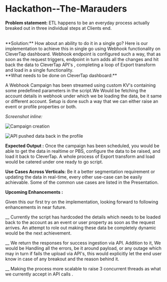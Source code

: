 # Hackathon--The-Marauders


**Problem statement:** ETL happens to be an everyday process actually breaked out in three individual steps at Clients end. 

<br />
**Solution:** 
  How about an ability to do it in a single go?  
 Here is our implementation to achieve this in single go using  Webhook functionality on CleverTap dashboard. Webhook endpoint  is configured such a way, that as soon as the request triggers, endpoint in turn adds all the changes and hit back the data to CleverTap API's , completing a loop of Export transform and load in a single functionality. 


<br />
 **What needs to be done on CleverTap dashboard:** 

A Webhook Campaign has been streamed using custom KV's containing some predefined parameters in the script.We Would be fetching the account details  in webhook under which we be loading the data, be it same or different account. Setup is done such a way that we can either raise an event or profile properties or both. 



*Screenshot inline:*

![Campaign creation](https://firebasestorage.googleapis.com/v0/b/zeke-160bc.appspot.com/o/image%20(5).png?alt=media&token=ced47398-fb02-4754-94b1-d222e5d150ed)

![API pushed data back in the profile](https://firebasestorage.googleapis.com/v0/b/zeke-160bc.appspot.com/o/image%20(4).png?alt=media&token=12288aec-ed64-4aca-8755-659bfa340b40)


**Expected Output :** Once the campaign has been scheduled, you would be able to get the data in realtime or PBS, configure the data to be raised, and load it back to CleverTap. A whole process of Export transform and load would be catered under one ready to go script. 

**Use Cases Across Verticals:** Be it a better segmentation requirement or updating the data in real-time, every other use-case can be easily achievable. Some of the common use cases are listed in the Presentation. 


 **Upcoming Enhancements :**

Given this our first try on the implementation, looking forward to following enhancements in near future.

__ Currently the script has hardcoded the details which needs to be loaded back to the account as an event or user property as soon as the request arrives. An attempt to role out making these data be completely dynamic would be the next achievement. 

__ We return the responses for success ingestion via API. Addition to it,  We would be Handling all the errors, be it around payload, or any outage which may in turn if fails the upload via API's, this would explicitly let the end user know in case of any breakout and the reason behind it. 

__ Making the process more scalable to raise 3 concurrent threads as what we currently accept in API calls .
